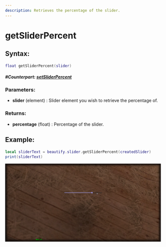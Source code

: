 ```yaml
---
description: Retrieves the percentage of the slider.
---
```


# getSliderPercent

## **Syntax:**

```lua
float getSliderPercent(slider)
```

#### _**\#Counterpart:**_ [_**setSliderPercent**_](setsliderpercent.md)

### **Parameters:**

* **slider** \(element\) : Slider element you wish to retrieve the percentage of.

### **Returns:**

* **percentage** \(float\) : Percentage of the slider.

## **Example:**

```lua
local sliderText = beautify.slider.getSliderPercent(createdSlider)
print(sliderText)
```

![](../../.gitbook/assets/getsliderpercent.png)
